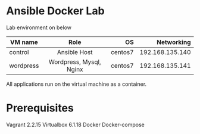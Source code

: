 
# Ansible Docker Lab

Lab environment on below



| VM name       |   Role                    | OS      |  Networking     | 
| ------------- |   :-------------:         | -----:  | -----:          |
| control       |   Ansible Host            | centos7 | 192.168.135.140 |
| wordpress     |   Wordpress, Mysql, Nginx | centos7 | 192.168.135.141 |


All applications run on the virtual machine as a container.



# Prerequisites

 Vagrant 2.2.15 
 Virtualbox 6.1.18 
 Docker
 Docker-compose 
 
